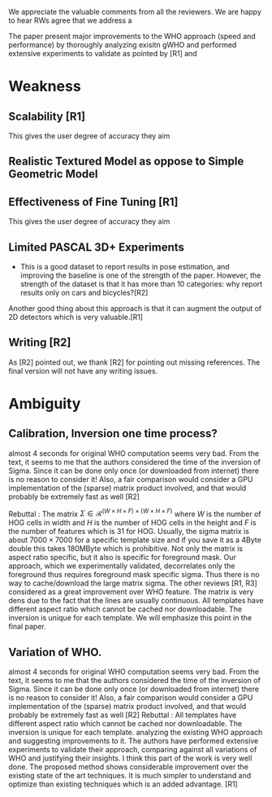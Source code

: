 We appreciate the valuable comments from all the reviewers. We are happy to
hear RWs agree that we address a

The paper present major improvements to the WHO approach (speed and performance) by thoroughly analyzing exisitn gWHO and performed extensive experiments to validate as pointed by [R1] and 


# Weakness


## Scalability [R1]

This gives the user degree of accuracy they aim


## Realistic Textured Model as oppose to Simple Geometric Model


## Effectiveness of Fine Tuning [R1]

This gives the user degree of accuracy they aim


## Limited PASCAL 3D+ Experiments

- This is a good dataset to report results in pose estimation, and improving
  the baseline is one of the strength of the paper. However, the strength of
  the dataset is that it has more than 10 categories: why report results only
  on cars and bicycles?[R2]


Another good thing about this approach is that it can augment the output of 2D detectors which is very valuable.[R1]


## Writing [R2]

As [R2] pointed out, we thank [R2] for pointing out missing references. The final version will not have any writing issues.

# Ambiguity

## Calibration, Inversion one time process?

almost 4 seconds for original WHO computation seems very bad. From the text, it seems to me that the authors considered the time of the inversion of Sigma. Since it can be done only once (or downloaded from internet) there is no reason to consider it! Also, a fair comparison would consider a GPU implementation of the (sparse) matrix product involved, and that would probably be extremely fast as well [R2]

Rebuttal : The matrix $\Sigma \in \mathcal{R}^{(W\times H\times F) \times (W\times H\times F)}$ where $W$ is the number of HOG cells in width and $H$ is the number of HOG cells in the height and $F$ is the number of features which is 31 for HOG. Usually, the sigma matrix is about $7000 \times 7000$ for a specific template size and if you save it as a 4Byte double this takes 180MByte which is prohibitive. Not only the matrix is aspect ratio specific, but it also is specific for foreground mask. Our approach, which we experimentally validated, decorrelates only the foreground thus requires foreground mask specific sigma. Thus there is no way to cache/download the large matrix sigma. The other reviews [R1, R3] considered as a great improvement over WHO feature. The matrix is very dens due to the fact that the lines are usually continuous. All templates have different aspect ratio which cannot be cached nor downloadable. The inversion is unique for each template. We will emphasize  this point in the final paper.


## Variation of WHO.

almost 4 seconds for original WHO computation seems very bad. From the text, it seems to me that the authors considered the time of the inversion of Sigma. Since it can be done only once (or downloaded from internet) there is no reason to consider it! Also, a fair comparison would consider a GPU implementation of the (sparse) matrix product involved, and that would probably be extremely fast as well [R2]
Rebuttal : All templates have different aspect ratio which cannot be cached nor downloadable. The inversion is unique for each template.
analyzing the existing WHO approach and suggesting improvements to it. The authors have performed extensive experiments to validate their approach, comparing against all variations of WHO and justifying their insights. I think this part of the work is very well done. The proposed method shows considerable improvement over the existing state of the art techniques. It is much simpler to understand and optimize than existing techniques which is an added advantage. [R1]



